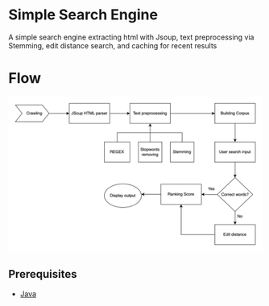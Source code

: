 # Simple Search Engine
A simple search engine extracting html with Jsoup, text preprocessing via Stemming, edit distance search, and caching for recent results

# Flow
![Implementation](./flow.png)

## Prerequisites

 - [Java](https://www.oracle.com/ca-en/java/technologies/downloads/)